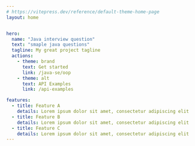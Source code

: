```yaml
---
# https://vitepress.dev/reference/default-theme-home-page
layout: home


hero:
  name: "Java interview question"
  text: "smaple java questions"
  tagline: My great project tagline
  actions:
    - theme: brand
      text: Get started
      link: /java-se/oop
    - theme: alt
      text: API Examples
      link: /api-examples

features:
  - title: Feature A
    details: Lorem ipsum dolor sit amet, consectetur adipiscing elit
  - title: Feature B
    details: Lorem ipsum dolor sit amet, consectetur adipiscing elit
  - title: Feature C
    details: Lorem ipsum dolor sit amet, consectetur adipiscing elit
---
```



